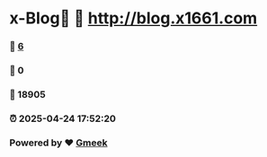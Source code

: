 # x-Blog🍃 :link: http://blog.x1661.com 
### :page_facing_up: [6](http://blog.x1661.com/tag.html) 
### :speech_balloon: 0 
### :hibiscus: 18905 
### :alarm_clock: 2025-04-24 17:52:20 
### Powered by :heart: [Gmeek](https://github.com/Meekdai/Gmeek)
